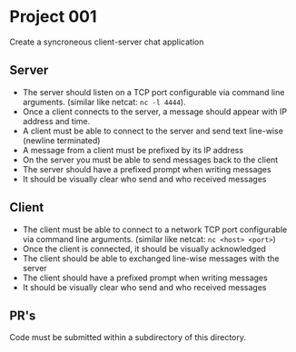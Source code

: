 # Project 001

Create a syncroneous client-server chat application

## Server

* The server should listen on a TCP port configurable via command line arguments. (similar like netcat: `nc -l 4444`).
* Once a client connects to the server, a message should appear with IP address and time.
* A client must be able to connect to the server and send text line-wise (newline terminated)
* A message from a client must be prefixed by its IP address
* On the server you must be able to send messages back to the client
* The server should have a prefixed prompt when writing messages
* It should be visually clear who send and who received messages

## Client

* The client must be able to connect to a network TCP port configurable via command line arguments. (similar like netcat: `nc <host> <port>`)
* Once the client is connected, it should be visually acknowledged
* The client should be able to exchanged line-wise messages with the server
* The client should have a prefixed prompt when writing messages
* It should be visually clear who send and who received messages


## PR's

Code must be submitted within a subdirectory of this directory.
